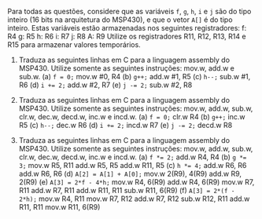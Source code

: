Para todas as questões, considere que as variáveis `f`, `g`, `h`, `i` e `j` são do tipo inteiro (16 bits na arquitetura do MSP430), e que o vetor `A[]` é do tipo inteiro. Estas variáveis estão armazenadas nos seguintes registradores:
	f: R4
	g: R5
	h: R6
	i: R7
	j: R8
	A: R9
Utilize os registradores R11, R12, R13, R14 e R15 para armazenar valores temporários.

1. Traduza as seguintes linhas em C para a linguagem assembly do MSP430. Utilize somente as seguintes instruções: mov.w, add.w e sub.w.
	(a) `f = 0;`
		mov.w #0, R4
	(b) `g++;`
		add.w #1, R5
	(c) `h--;`
		sub.w #1, R6
	(d) `i += 2;`
		add.w #2, R7
	(e) `j -= 2;`
		sub.w #2, R8

2. Traduza as seguintes linhas em C para a linguagem assembly do MSP430. Utilize somente as seguintes instruções: mov.w, add.w, sub.w, clr.w, dec.w, decd.w, inc.w e incd.w.
	(a) `f = 0;`
		clr.w R4
	(b) `g++;`
		inc.w R5
	(c) `h--;`
		dec.w R6
	(d) `i += 2;`
		incd.w R7
	(e) `j -= 2;`
		decd.w R8

3. Traduza as seguintes linhas em C para a linguagem assembly do MSP430. Utilize somente as seguintes instruções: mov.w, add.w, sub.w, clr.w, dec.w, decd.w, inc.w e incd.w.
	(a) `f *= 2;`
		add.w R4, R4
	(b) `g *= 3;`
		mov.w R5, R11
		add.w R5, R5
		add.w R11, R5
	(c) `h *= 4;`
		add.w R6, R6
		add.w R6, R6
	(d) `A[2] = A[1] + A[0];`
		mov.w 2(R9), 4(R9)
		add.w R9, 2(R9)
	(e) `A[3] = 2*f - 4*h;`
		mov.w R4, 6(R9)
		add.w R4, 6(R9)
		mov.w R7, R11
		add.w R7, R11
		add.w R11, R11
		sub.w R11, 6(R9)
	(f) `A[3] = 2*(f - 2*h);`
		mov.w R4, R11
		mov.w R7, R12
		add.w R7, R12
		sub.w R12, R11
		add.w R11, R11
		mov.w R11, 6(R9)
